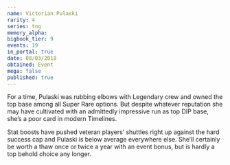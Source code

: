 ```yaml
---
name: Victorian Pulaski
rarity: 4
series: tng
memory_alpha:
bigbook_tier: 9
events: 19
in_portal: true
date: 08/03/2018
obtained: Event
mega: false
published: true
---
```


For a time, Pulaski was rubbing elbows with Legendary crew and owned the top base among all Super Rare options. But despite whatever reputation she may have cultivated with an admittedly impressive run as top DIP base, she’s a poor card in modern Timelines.

Stat boosts have pushed veteran players’ shuttles right up against the hard success cap and Pulaski is below average everywhere else. She’ll certainly be worth a thaw once or twice a year with an event bonus, but is hardly a top behold choice any longer.
